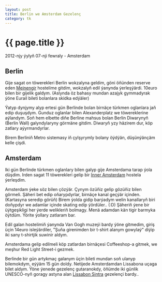 ```yaml
---
layout: post
title: Berlin we Amsterdam Gezelenç
category: tk
---
```


{{ page.title }}
================

<p class="meta">2012-njy ýylyň 07-nji fewraly - Amsterdam</p>

Berlin
-------

Gije sagat on töwerekleri Berlin wokzalyna geldim, göni öňünden reserve eden
[Meinengir](https://www.meininger-hotels.com/en/home/) hostelime gitdim,
wokzalyň edil ýanynda ýerleşýärdi. 10euro bilen bir gijelik galdym. (Aslynda öz
bahasy mundan azajyk gymmadyrak ýöne Eurail bileti bolanlara skidka edýäler)

Ýatyp dynjymy alyp ertesi gün Berlinde bolan birnäçe türkmen oglanlara jaň edip
duşuşdym. Gunduz oglanlar bilen Alexanderplatz we töwereklerine aýlandym. Soň
hem elbette diňe Berline mahsus bolan Berlin Diwarynyň (Berlin Wall)
galyndylaryny görmäne gitdim. Diwaryň yzy häzirem dur, köp zatlary
aýyrmandyrlar.

Birem Berliniň Metro sistemasy iň çylşyrymly bolany öýdýän, düşünýänçäm kelle
çişdi.

Amsterdam
---------

Iki gün Berlinde türkmen oglanlary bilen galyp gije Amsterdama tarap ýola
düşdim. Irden sagat 11 töwerekleri gelip bir [Inner
Amsterdam](http://www.innerhotel.nl/) hostela ýerleşdim.

Amsterdam ýeke söz bilen çözýär. Çynym özüňiz gelip gözüňiz bilen görmeli.
Şäheri bet edip oňarypdyrlar, birnäçe kanal geçýär içinden. (Kartasyna seredip
görüň) Birem ýolda gidip barýadym welin kanallaryň biri doňypdyr we adamlar
içinde skating edip ýördüler.. (:D) Şäheriň ýene bir üýtgeşikligi her ýerde
welikleriň bolmagy.  Menä adamdan kän tigir barmyka öýtdüm. Ýörite ýollary
zatlaram bar.

Edil galan hostelimiň ýanynda Van Gogh muzeýi bardy ýöne gitmedim, giriş üçin
14euro isleýärdiler, "Şuňa girenimden bir t-shirt alanym gowylaý" diýip iki sany
t-shirtjik suwinir aldym.

Amsterdama gelip edilmeli köp zatlardan birnäçesi Coffeeshop-a gitmek, we meşhur
Red Light Street-i gezmek.

Berlinde bir gün artykmaç galanym üçin bileti mundan soň ulanyp bilemokdym,
eýýäm 15 gün doldy. Netijede Amsterdamdan Lissabona uçaga bilet aldym. Ýöne
ýenede gezelenç gutaranokdy, öňümde iki günlik UNESCO-nyň goragy astyna alan
[Lissabon Sintra](http://en.wikipedia.org/wiki/Sintra) gezelençi bardy..
